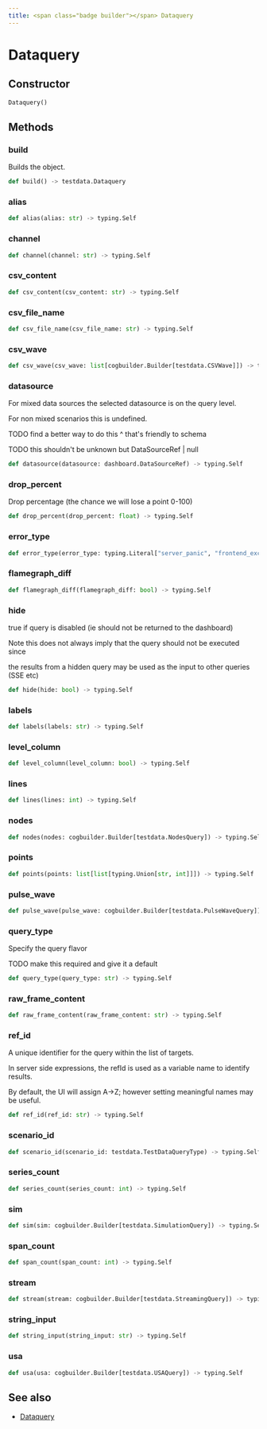 ```yaml
---
title: <span class="badge builder"></span> Dataquery
---
```

# <span class="badge builder"></span> Dataquery

## Constructor

```python
Dataquery()
```
## Methods

### <span class="badge object-method"></span> build

Builds the object.

```python
def build() -> testdata.Dataquery
```

### <span class="badge object-method"></span> alias

```python
def alias(alias: str) -> typing.Self
```

### <span class="badge object-method"></span> channel

```python
def channel(channel: str) -> typing.Self
```

### <span class="badge object-method"></span> csv_content

```python
def csv_content(csv_content: str) -> typing.Self
```

### <span class="badge object-method"></span> csv_file_name

```python
def csv_file_name(csv_file_name: str) -> typing.Self
```

### <span class="badge object-method"></span> csv_wave

```python
def csv_wave(csv_wave: list[cogbuilder.Builder[testdata.CSVWave]]) -> typing.Self
```

### <span class="badge object-method"></span> datasource

For mixed data sources the selected datasource is on the query level.

For non mixed scenarios this is undefined.

TODO find a better way to do this ^ that's friendly to schema

TODO this shouldn't be unknown but DataSourceRef | null

```python
def datasource(datasource: dashboard.DataSourceRef) -> typing.Self
```

### <span class="badge object-method"></span> drop_percent

Drop percentage (the chance we will lose a point 0-100)

```python
def drop_percent(drop_percent: float) -> typing.Self
```

### <span class="badge object-method"></span> error_type

```python
def error_type(error_type: typing.Literal["server_panic", "frontend_exception", "frontend_observable"]) -> typing.Self
```

### <span class="badge object-method"></span> flamegraph_diff

```python
def flamegraph_diff(flamegraph_diff: bool) -> typing.Self
```

### <span class="badge object-method"></span> hide

true if query is disabled (ie should not be returned to the dashboard)

Note this does not always imply that the query should not be executed since

the results from a hidden query may be used as the input to other queries (SSE etc)

```python
def hide(hide: bool) -> typing.Self
```

### <span class="badge object-method"></span> labels

```python
def labels(labels: str) -> typing.Self
```

### <span class="badge object-method"></span> level_column

```python
def level_column(level_column: bool) -> typing.Self
```

### <span class="badge object-method"></span> lines

```python
def lines(lines: int) -> typing.Self
```

### <span class="badge object-method"></span> nodes

```python
def nodes(nodes: cogbuilder.Builder[testdata.NodesQuery]) -> typing.Self
```

### <span class="badge object-method"></span> points

```python
def points(points: list[list[typing.Union[str, int]]]) -> typing.Self
```

### <span class="badge object-method"></span> pulse_wave

```python
def pulse_wave(pulse_wave: cogbuilder.Builder[testdata.PulseWaveQuery]) -> typing.Self
```

### <span class="badge object-method"></span> query_type

Specify the query flavor

TODO make this required and give it a default

```python
def query_type(query_type: str) -> typing.Self
```

### <span class="badge object-method"></span> raw_frame_content

```python
def raw_frame_content(raw_frame_content: str) -> typing.Self
```

### <span class="badge object-method"></span> ref_id

A unique identifier for the query within the list of targets.

In server side expressions, the refId is used as a variable name to identify results.

By default, the UI will assign A->Z; however setting meaningful names may be useful.

```python
def ref_id(ref_id: str) -> typing.Self
```

### <span class="badge object-method"></span> scenario_id

```python
def scenario_id(scenario_id: testdata.TestDataQueryType) -> typing.Self
```

### <span class="badge object-method"></span> series_count

```python
def series_count(series_count: int) -> typing.Self
```

### <span class="badge object-method"></span> sim

```python
def sim(sim: cogbuilder.Builder[testdata.SimulationQuery]) -> typing.Self
```

### <span class="badge object-method"></span> span_count

```python
def span_count(span_count: int) -> typing.Self
```

### <span class="badge object-method"></span> stream

```python
def stream(stream: cogbuilder.Builder[testdata.StreamingQuery]) -> typing.Self
```

### <span class="badge object-method"></span> string_input

```python
def string_input(string_input: str) -> typing.Self
```

### <span class="badge object-method"></span> usa

```python
def usa(usa: cogbuilder.Builder[testdata.USAQuery]) -> typing.Self
```

## See also

 * <span class="badge object-type-class"></span> [Dataquery](./object-Dataquery.md)
